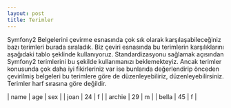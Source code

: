 ```yaml
---
layout: post
title: Terimler
---
```


Symfony2 Belgelerini çevirme esnasında çok sık olarak karşılaşabileceğiniz
bazı terimleri burada sıraladık. Biz çeviri esnasında bu terimlerin karşılıklarını
aşağıdaki tablo şeklinde kullanıyoruz. Standardizasyonu sağlamak açısından
Symfony2 terimlerini bu şekilde kullanmanızı beklemekteyiz. Ancak terimler
konusunda çok daha iyi fikirleriniz var ise bunlarıda değerlendirip önceden
çevirilmiş belgeleri bu terimlere göre de düzenleyebiliriz, düzenleyebilirsiniz.
Terimler harf sırasına göre değildir.

| name | age | sex |
| joan | 24 | f |
| archie | 29 | m |
| bella | 45 | f |
